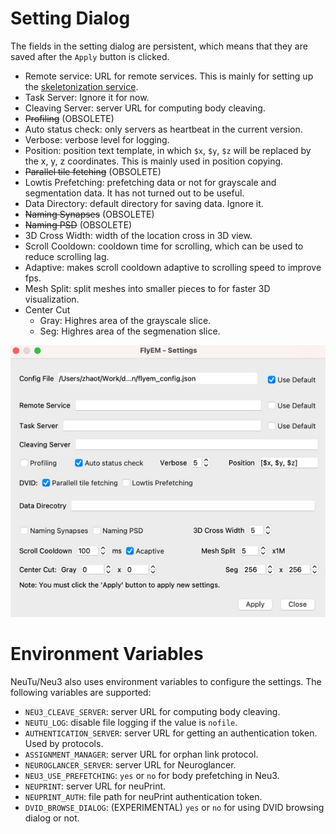 # Setting Dialog

The fields in the setting dialog are persistent, which means that they are saved after the `Apply` button is clicked.

- Remote service: URL for remote services. This is mainly for setting up the [skeletonization service](https://github.com/janelia-flyem/neutuse).
- Task Server: Ignore it for now.
- Cleaving Server: server URL for computing body cleaving.
- ~~Profiling~~ (OBSOLETE)
- Auto status check: only servers as heartbeat in the current version.
- Verbose: verbose level for logging.
- Position: position text template, in which `$x`, `$y`, `$z` will be replaced by the x, y, z coordinates. This is mainly used in position copying.
- ~~Parallel tile fetching~~ (OBSOLETE)
- Lowtis Prefetching: prefetching data or not for grayscale and segmentation data. It has not turned out to be useful.
- Data Directory: default directory for saving data. Ignore it.
- ~~Naming Synapses~~ (OBSOLETE)
- ~~Naming PSD~~ (OBSOLETE)
- 3D Cross Width: width of the location cross in 3D view.
- Scroll Cooldown: cooldown time for scrolling, which can be used to reduce scrolling lag.
- Adaptive: makes scroll cooldown adaptive to scrolling speed to improve fps.
- Mesh Split: split meshes into smaller pieces to for faster 3D visualization.
- Center Cut
  - Gray: Highres area of the grayscale slice.
  - Seg: Highres area of the segmenation slice.

![image](../images/global_settings.jpg)

# Environment Variables

NeuTu/Neu3 also uses environment variables to configure the settings. The following variables are supported:

- `NEU3_CLEAVE_SERVER`: server URL for computing body cleaving.
- `NEUTU_LOG`: disable file logging if the value is `nofile`.
- `AUTHENTICATION_SERVER`: server URL for getting an authentication token. Used by protocols.
- `ASSIGNMENT_MANAGER`: server URL for orphan link protocol.
- `NEUROGLANCER_SERVER`: server URL for Neuroglancer.
- `NEU3_USE_PREFETCHING`: `yes` or `no` for body prefetching in Neu3.
- `NEUPRINT`: server URL for neuPrint.
- `NEUPRINT_AUTH`: file path for neuPrint authentication token.
- `DVID_BROWSE_DIALOG`: (EXPERIMENTAL) `yes` or `no` for using DVID browsing dialog or not.

